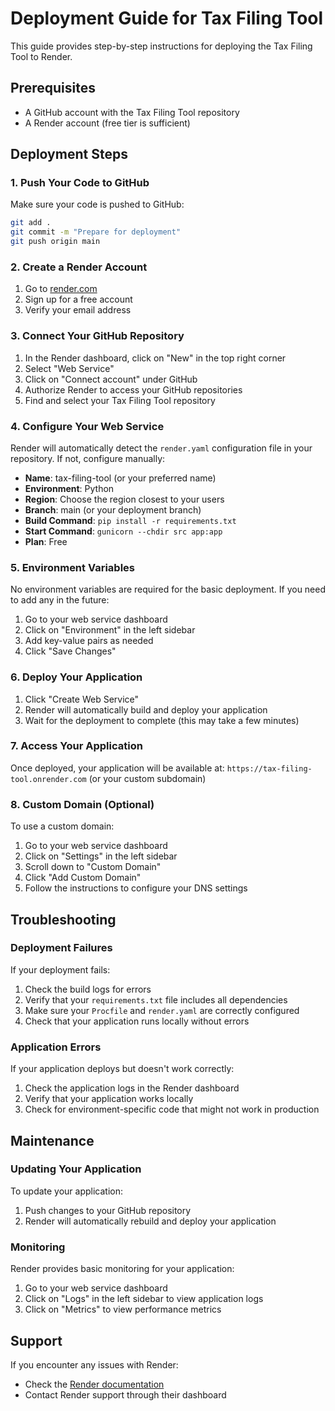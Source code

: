 # Deployment Guide for Tax Filing Tool

This guide provides step-by-step instructions for deploying the Tax Filing Tool to Render.

## Prerequisites

- A GitHub account with the Tax Filing Tool repository
- A Render account (free tier is sufficient)

## Deployment Steps

### 1. Push Your Code to GitHub

Make sure your code is pushed to GitHub:

```bash
git add .
git commit -m "Prepare for deployment"
git push origin main
```

### 2. Create a Render Account

1. Go to [render.com](https://render.com)
2. Sign up for a free account
3. Verify your email address

### 3. Connect Your GitHub Repository

1. In the Render dashboard, click on "New" in the top right corner
2. Select "Web Service"
3. Click on "Connect account" under GitHub
4. Authorize Render to access your GitHub repositories
5. Find and select your Tax Filing Tool repository

### 4. Configure Your Web Service

Render will automatically detect the `render.yaml` configuration file in your repository. If not, configure manually:

- **Name**: tax-filing-tool (or your preferred name)
- **Environment**: Python
- **Region**: Choose the region closest to your users
- **Branch**: main (or your deployment branch)
- **Build Command**: `pip install -r requirements.txt`
- **Start Command**: `gunicorn --chdir src app:app`
- **Plan**: Free

### 5. Environment Variables

No environment variables are required for the basic deployment. If you need to add any in the future:

1. Go to your web service dashboard
2. Click on "Environment" in the left sidebar
3. Add key-value pairs as needed
4. Click "Save Changes"

### 6. Deploy Your Application

1. Click "Create Web Service"
2. Render will automatically build and deploy your application
3. Wait for the deployment to complete (this may take a few minutes)

### 7. Access Your Application

Once deployed, your application will be available at:
`https://tax-filing-tool.onrender.com` (or your custom subdomain)

### 8. Custom Domain (Optional)

To use a custom domain:

1. Go to your web service dashboard
2. Click on "Settings" in the left sidebar
3. Scroll down to "Custom Domain"
4. Click "Add Custom Domain"
5. Follow the instructions to configure your DNS settings

## Troubleshooting

### Deployment Failures

If your deployment fails:

1. Check the build logs for errors
2. Verify that your `requirements.txt` file includes all dependencies
3. Make sure your `Procfile` and `render.yaml` are correctly configured
4. Check that your application runs locally without errors

### Application Errors

If your application deploys but doesn't work correctly:

1. Check the application logs in the Render dashboard
2. Verify that your application works locally
3. Check for environment-specific code that might not work in production

## Maintenance

### Updating Your Application

To update your application:

1. Push changes to your GitHub repository
2. Render will automatically rebuild and deploy your application

### Monitoring

Render provides basic monitoring for your application:

1. Go to your web service dashboard
2. Click on "Logs" in the left sidebar to view application logs
3. Click on "Metrics" to view performance metrics

## Support

If you encounter any issues with Render:

- Check the [Render documentation](https://render.com/docs)
- Contact Render support through their dashboard
